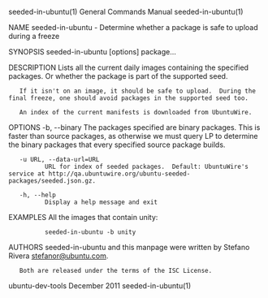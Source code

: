 seeded-in-ubuntu(1)                                           General Commands Manual                                          seeded-in-ubuntu(1)

NAME
       seeded-in-ubuntu - Determine whether a package is safe to upload during a freeze

SYNOPSIS
       seeded-in-ubuntu [options] package...

DESCRIPTION
       Lists all the current daily images containing the specified packages.  Or whether the package is part of the supported seed.

       If it isn't on an image, it should be safe to upload.  During the final freeze, one should avoid packages in the supported seed too.

       An index of the current manifests is downloaded from UbuntuWire.

OPTIONS
       -b, --binary
              The  packages  specified  are  binary packages.  This is faster than source packages, as otherwise we must query LP to determine the
              binary packages that every specified source package builds.

       -u URL, --data-url=URL
              URL for index of seeded packages.  Default: UbuntuWire's service at http://qa.ubuntuwire.org/ubuntu-seeded-packages/seeded.json.gz.

       -h, --help
              Display a help message and exit

EXAMPLES
       All the images that contain unity:

              seeded-in-ubuntu -b unity

AUTHORS
       seeded-in-ubuntu and this manpage were written by Stefano Rivera <stefanor@ubuntu.com>.

       Both are released under the terms of the ISC License.

ubuntu-dev-tools                                                   December 2011                                               seeded-in-ubuntu(1)
